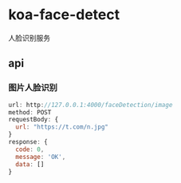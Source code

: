 # koa-face-detect

人脸识别服务

## api

### 图片人脸识别

```javascript
url: http://127.0.0.1:4000/faceDetection/image
method: POST
requestBody: {
  url: "https://t.com/n.jpg"
}
response: {
  code: 0,
  message: 'OK',
  data: []
}
```
